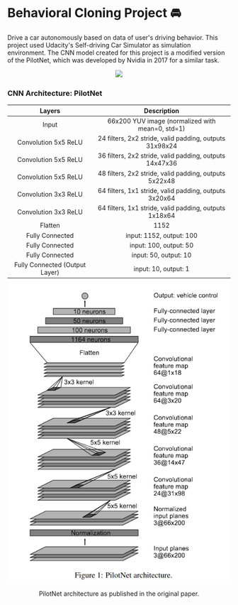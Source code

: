 # Behavioral Cloning Project :oncoming_automobile:

Drive a car autonomously based on data of user's driving behavior. This project used Udacity's Self-driving Car Simulator as simulation environment. The CNN model created for this project is a modified version of the PilotNet, which was developed by Nvidia in 2017 for a similar task.

[image_1]: ./markdown_source/pilotnet.png "PilotNet Architecture"

<p align="center">  
  <img src="./markdown_source/demo.gif">
</p>
 
### CNN Architecture: PilotNet
|             Layers             |                       Description                       |
|:------------------------------:|:-------------------------------------------------------:|
|              Input             | 66x200 YUV image  (normalized with mean=0, std=1)       |
|      Convolution 5x5 ReLU      | 24 filters, 2x2 stride, valid padding, outputs 31x98x24 |
|      Convolution 5x5 ReLU      | 36 filters, 2x2 stride, valid padding, outputs 14x47x36 |
|      Convolution 5x5 ReLU      | 48 filters, 2x2 stride, valid padding, outputs 5x22x48  |
|      Convolution 3x3 ReLU      | 64 filters, 1x1 stride, valid padding, outputs 3x20x64  |
|      Convolution 3x3 ReLU      | 64 filters, 1x1 stride, valid padding, outputs 1x18x64  |
|             Flatten            | 1152                                                    |
|         Fully Connected        | input: 1152, output: 100                                |
|         Fully Connected        | input: 100, output: 50                                  |
|         Fully Connected        | input: 50, output: 10                                   |
| Fully Connected (Output Layer) | input: 10, output: 1                                    |

<p align="center">  
  <img src="./markdown_source/pilotnet.png">
  <br><br>
  PilotNet architecture as published in the original paper.
</p>

